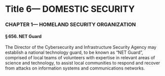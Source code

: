 
# Title 6— DOMESTIC SECURITY
### CHAPTER 1— HOMELAND SECURITY ORGANIZATION
#### § 656. NET Guard

The Director of the Cybersecurity and Infrastructure Security Agency may establish a national technology guard, to be known as “NET Guard”, comprised of local teams of volunteers with expertise in relevant areas of science and technology, to assist local communities to respond and recover from attacks on information systems and communications networks.
